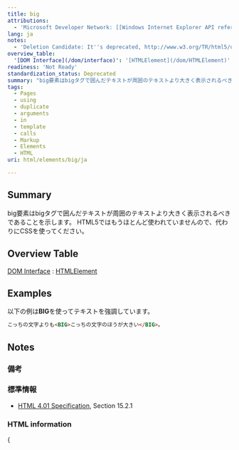 ```yaml
---
title: big
attributions:
  - 'Microsoft Developer Network: [[Windows Internet Explorer API reference](http://msdn.microsoft.com/en-us/library/ie/hh828809%28v=vs.85%29.aspx) Article]'
lang: ja
notes:
  - 'Deletion Candidate: It''s deprecated, http://www.w3.org/TR/html5/obsolete.html#non-conforming-features'
overview_table:
  '[DOM Interface](/dom/interface)': '[HTMLElement](/dom/HTMLElement)'
readiness: 'Not Ready'
standardization_status: Deprecated
summary: "big要素はbigタグで囲んだテキストが周囲のテキストより大きく表示されるべきであることを示します。\nHTML5ではもうほとんど使われていませんので、代わりにCSSを使ってください。\n"
tags:
  - Pages
  - using
  - duplicate
  - arguments
  - in
  - template
  - calls
  - Markup
  - Elements
  - HTML
uri: html/elements/big/ja

---
```

## Summary

big要素はbigタグで囲んだテキストが周囲のテキストより大きく表示されるべきであることを示します。 HTML5ではもうほとんど使われていませんので、代わりにCSSを使ってください。

## Overview Table

[DOM Interface](/dom/interface)
:   [HTMLElement](/dom/HTMLElement)

## Examples

以下の例は**BIG**を使ってテキストを強調しています。

``` html
こっちの文字よりも<BIG>こっちの文字のほうが大きい</BIG>。
```

## Notes

### 備考

### 標準情報

-   [HTML 4.01 Specification](http://go.microsoft.com/fwlink/p/?linkid=25320), Section 15.2.1

### HTML information

{
